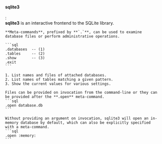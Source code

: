 #### sqlite3
:   
    **sqlite3** is an interactive frontend to the SQLite library.

    **Meta-commands**, prefixed by **`.`**, can be used to examine database files or perform administrative operations.

    ```sql
    .databases  -- (1)
    .tables     -- (2)
    .show       -- (3)
    .exit       
    ```

    1. List names and files of attached databases.
    2. List names of tables matching a given pattern.
    3. Show the current values for various settings.

    Files can be provided on invocation from the command-line or they can be provided after the **.open** meta-command.
    ```sql
    .open database.db
    ```

    Without providing an argument on invocation, sqlite3 will open an in-memory database by default, which can also be explicitly specified with a meta-command.
    ```sql
    .open :memory:
    ```